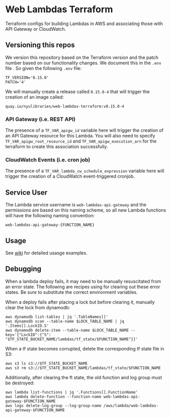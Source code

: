 # Web Lambdas Terraform

Terraform configs for building Lambdas in AWS and associating those with API Gateway or CloudWatch.

## Versioning this repos

We version this repository based on the Terraform version and the patch number based on our functionality changes. We document this in the `.env` file . So given the following `.env` file:

```
TF_VERSION='0.15.0'
PATCH='4'
```

We will manually create a release called `0.15.0-4` that will trigger the creation of an image called:

```
quay.io/nyulibraries/web-lambdas-terraform:v0.15.0-4
```

### API Gateway (i.e. REST API)

The presence of a `TF_VAR_apigw_id` variable here will trigger the creation of an API Gateway resource for this Lambda. You will also need to specify `TF_VAR_apigw_root_resource_id` and `TF_VAR_apigw_execution_arn` for the terraform to create this association successfully.

### CloudWatch Events (i.e. cron job)

The presence of a `TF_VAR_lambda_cw_schedule_expression` variable here will trigger the creation of a CloudWatch event-triggered cronjob.

## Service User

The Lambda service username is `web-lambdas-api-gateway` and the permissions are based on this naming scheme, so all new Lambda functions will have the following naming convention:

```
web-lambdas-api-gateway-{FUNCTION_NAME}
```

## Usage

See [wiki](wiki) for detailed usasge examples.

## Debugging

When a lambda deploy fails, it may need to be manually resuscitated from an error state. The following are recipes using for clearing out these error states. Be sure to substitute the correct environment variables.

When a deploy fails after placing a lock but before clearing it, manually clear the lock from dynamodb:

```
aws dynamodb list-tables | jq '.TableNames[]'
aws dynamodb scan --table-name $LOCK_TABLE_NAME | jq '.Items[].LockID.S'
aws dynamodb delete-item --table-name $LOCK_TABLE_NAME --key='{"LockID":{"S": "$TF_STATE_BUCKET_NAME/lambdas/tf_state/$FUNCTION_NAME"}}'
```

When a tf state becomes corrupted, delete the corresponding tf state file in S3:

```
aws s3 ls s3://$TF_STATE_BUCKET_NAME
aws s3 rm s3://$TF_STATE_BUCKET_NAME/lambdas/tf_state/$FUNCTION_NAME
```

Additionally, after clearing the ft state, the old function and log group must be destroyed:

```
aws lambda list-functions | jq '.Functions[].FunctionName'
aws lambda delete-function --function-name web-lambdas-api-gateway-$FUNCTION_NAME
aws logs delete-log-group --log-group-name /aws/lambda/web-lambdas-api-gateway-$FUNCTION_NAME
```
